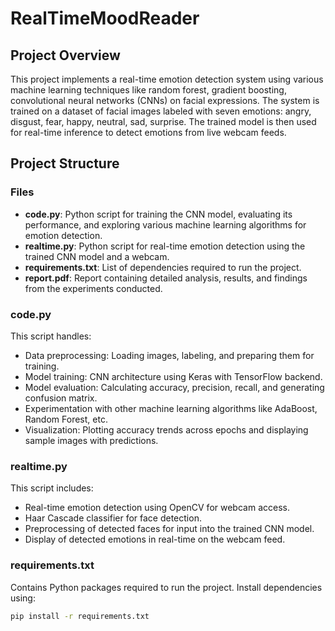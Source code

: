 # RealTimeMoodReader
## Project Overview

This project implements a real-time emotion detection system using various machine learning techniques like random forest, gradient boosting, convolutional neural networks (CNNs) on facial expressions. The system is trained on a dataset of facial images labeled with seven emotions: angry, disgust, fear, happy, neutral, sad, surprise. The trained model is then used for real-time inference to detect emotions from live webcam feeds.

## Project Structure

### Files

- **code.py**: Python script for training the CNN model, evaluating its performance, and exploring various machine learning algorithms for emotion detection.
- **realtime.py**: Python script for real-time emotion detection using the trained CNN model and a webcam.
- **requirements.txt**: List of dependencies required to run the project.
- **report.pdf**: Report containing detailed analysis, results, and findings from the experiments conducted.

### code.py

This script handles:
- Data preprocessing: Loading images, labeling, and preparing them for training.
- Model training: CNN architecture using Keras with TensorFlow backend.
- Model evaluation: Calculating accuracy, precision, recall, and generating confusion matrix.
- Experimentation with other machine learning algorithms like AdaBoost, Random Forest, etc.
- Visualization: Plotting accuracy trends across epochs and displaying sample images with predictions.

### realtime.py

This script includes:
- Real-time emotion detection using OpenCV for webcam access.
- Haar Cascade classifier for face detection.
- Preprocessing of detected faces for input into the trained CNN model.
- Display of detected emotions in real-time on the webcam feed.

### requirements.txt

Contains Python packages required to run the project. Install dependencies using:

```bash
pip install -r requirements.txt
